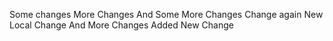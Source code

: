 Some changes
More Changes
And Some More Changes
Change again
New Local Change
And More Changes Added
New Change
